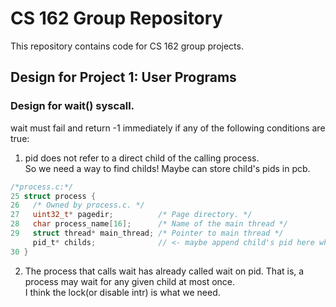 CS 162 Group Repository
=======================

This repository contains code for CS 162 group projects.


## Design for Project 1: User Programs

### Design for wait() syscall.
wait must fail and return -1 immediately if any of the following conditions are true:

1. pid does not refer to a direct child of the calling process.  
So we need a way to find childs! Maybe can store child's pids in pcb.  

```c
/*process.c:*/
25 struct process {
26   /* Owned by process.c. */
27   uint32_t* pagedir;          /* Page directory. */
28   char process_name[16];      /* Name of the main thread */
29   struct thread* main_thread; /* Pointer to main thread */
     pid_t* childs;              // <- maybe append child's pid here when call process_execute() 
30 }
```


2. The process that calls wait has already called wait on pid. That is, a process may wait for any given child at most once.  
I think the lock(or disable intr) is what we need.
